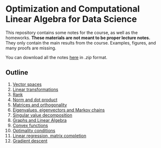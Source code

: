 # Optimization and Computational Linear Algebra for Data Science

This repository contains some notes for the course, as well as the homeworks.
**These materials are not meant to be proper lecture notes.**
They only contain the main results from the course. Examples, figures, and many proofs are missing.

You can download all the notes [here](https://github.com/leomiolane/linalg-for-ds/raw/master/notes.zip) in *.zip* format.

## Outline
1. [Vector spaces](https://github.com/leomiolane/linalg-for-ds/raw/master/lecture_01/lecture_01.pdf)
2. [Linear transformations](https://github.com/leomiolane/linalg-for-ds/raw/master/lecture_02/lecture_02.pdf)
3. [Rank](https://github.com/leomiolane/linalg-for-ds/raw/master/lecture_03/lecture_03.pdf)
4. [Norm and dot product](https://github.com/leomiolane/linalg-for-ds/raw/master/lecture_04/lecture_04.pdf)
5. [Matrices and orthogonality](https://github.com/leomiolane/linalg-for-ds/raw/master/lecture_05/lecture_05.pdf)
6. [Eigenvalues, eigenvectors and Markov chains](https://github.com/leomiolane/linalg-for-ds/raw/master/lecture_06/lecture_06.pdf)
7. [Singular value decomposition](https://github.com/leomiolane/linalg-for-ds/raw/master/lecture_07/lecture_07.pdf)
8. [Graphs and Linear Algebra](https://github.com/leomiolane/linalg-for-ds/raw/master/lecture_08/lecture_08.pdf)
9. [Convex functions](https://github.com/leomiolane/linalg-for-ds/raw/master/lecture_09/lecture_09.pdf)
10. [Optimality conditions](https://github.com/leomiolane/linalg-for-ds/raw/master/lecture_10/lecture_10.pdf)
11. [Linear regression, matrix completion](https://github.com/leomiolane/linalg-for-ds/raw/master/lecture_11/lecture_11.pdf)
12. [Gradient descent](https://github.com/leomiolane/linalg-for-ds/raw/master/lecture_12/lecture_12.pdf)
